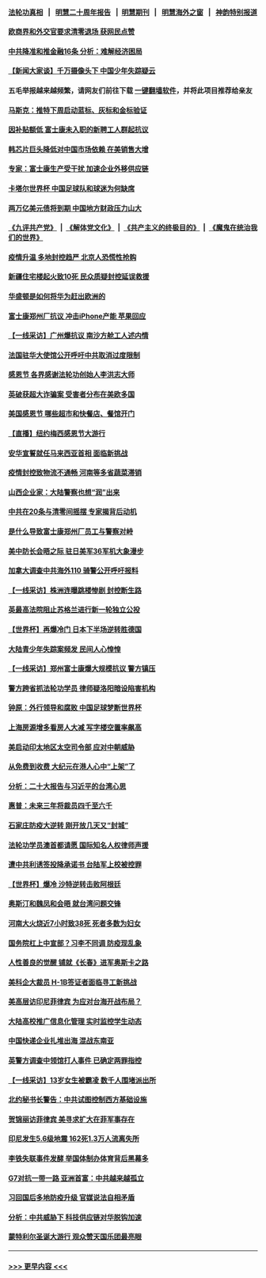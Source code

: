 #### [法轮功真相](https://github.com/gfw-breaker/truth/blob/master/README.md?t=0) &nbsp;&nbsp;|&nbsp;&nbsp; [明慧二十周年报告](https://github.com/gfw-breaker/mh-reports/blob/master/README.md?t=0) &nbsp;&nbsp;|&nbsp;&nbsp;[明慧期刊](https://github.com/gfw-breaker/mh-qikan) &nbsp;&nbsp;|&nbsp;&nbsp; [明慧海外之窗](https://github.com/gfw-breaker/mh-news/blob/master/README.md?t=0) &nbsp;&nbsp;|&nbsp;&nbsp; [神韵特别报道](https://github.com/gfw-breaker/mh-news/blob/master/shenyun.md?t=0)
#### [欧商界和外交官要求清零退场 获网民点赞](../pages/nf4514/n13873147.md?t=11260301) 
#### [中共降准和推金融16条 分析：难解经济困局](../pages/nf4514/n13872995.md?t=11260301) 
#### [【新闻大家谈】千万摄像头下 中国少年失踪疑云](../pages/nf4514/n13872595.md?t=11260301) 
#### 五毛举报越来越频繁，请网友们前往下载 [一键翻墙软件](https://github.com/gfw-breaker/ssr-accounts)，并将此项目推荐给亲友
#### [马斯克：推特下周启动蓝标、灰标和金标验证](../pages/nf4514/n13872957.md?t=11260301) 
#### [因补贴额低 富士康未入职的新聘工人群起抗议](../pages/nf4514/n13872874.md?t=11260301) 
#### [韩芯片巨头降低对中国市场依赖 在美销售大增](../pages/nf4514/n13872792.md?t=11260301) 
#### [专家：富士康生产受干扰 加速企业外移供应链](../pages/nf4514/n13872805.md?t=11260301) 
#### [卡塔尔世界杯 中国足球队和球迷为何缺席](../pages/nf4514/n13872447.md?t=11260301) 
#### [两万亿美元债将到期 中国地方财政压力山大](../pages/nf4514/n13872726.md?t=11260301) 
#### [《九评共产党》](https://github.com/begood0513/9ping.md/blob/master/README.md) &nbsp;|&nbsp; [《解体党文化》](../../../../jtdwh.md/blob/master/README.md)  &nbsp;|&nbsp; [《共产主义的终极目的》](../../../../gczydzjmd.md/blob/master/README.md) &nbsp;|&nbsp; [《魔鬼在统治我们的世界》](../../../../mgztzwmdsj.md/blob/master/README.md) 
#### [疫情升温 多地封控趋严 北京人恐慌性抢购](../pages/nf4514/n13872610.md?t=11260301) 
#### [新疆住宅楼起火致10死 民众质疑封控延误救援](../pages/nf4514/n13872566.md?t=11260301) 
#### [华盛顿是如何将华为赶出欧洲的](../pages/nf4514/n13871839.md?t=11260301) 
#### [富士康郑州厂抗议 冲击iPhone产能 苹果回应](../pages/nf4514/n13872430.md?t=11260301) 
#### [【一线采访】广州爆抗议 南沙方舱工人述内情](../pages/nf4514/n13872249.md?t=11260301) 
#### [法国驻华大使馆公开呼吁中共取消过度限制](../pages/nf4514/n13872435.md?t=11260301) 
#### [感恩节 各界感谢法轮功创始人李洪志大师](../pages/nf4514/n13872002.md?t=11260301) 
#### [英破获超大诈骗案 受害者分布在美欧多国](../pages/nf4514/n13872410.md?t=11260301) 
#### [美国感恩节 哪些超市和快餐店、餐馆开门](../pages/nf4514/n13872360.md?t=11260301) 
#### [【直播】纽约梅西感恩节大游行](../pages/nf4514/n13871991.md?t=11260301) 
#### [安华宣誓就任马来西亚首相 面临新挑战](../pages/nf4514/n13872263.md?t=11260301) 
#### [疫情封控致物流不通畅 河南等多省蔬菜滞销](../pages/nf4514/n13872055.md?t=11260301) 
#### [山西企业家：大陆警察也想“润”出来](../pages/nf4514/n13871990.md?t=11260301) 
#### [中共在20条与清零间摇摆 专家揭背后动机](../pages/nf4514/n13872076.md?t=11260301) 
#### [是什么导致富士康郑州厂员工与警察对峙](../pages/nf4514/n13871988.md?t=11260301) 
#### [美中防长会晤之际 驻日美军36军机大象漫步](../pages/nf4514/n13871878.md?t=11260301) 
#### [加拿大调查中共海外110 骑警公开呼吁报料](../pages/nf4514/n13871844.md?t=11260301) 
#### [【一线采访】株洲连曝跳楼惨剧 封控断生路](../pages/nf4514/n13871546.md?t=11260301) 
#### [英最高法院阻止苏格兰进行新一轮独立公投](../pages/nf4514/n13871611.md?t=11260301) 
#### [【世界杯】再爆冷门 日本下半场逆转胜德国](../pages/nf4514/n13871691.md?t=11260301) 
#### [大陆青少年失踪案频发 民间人心惶惶](../pages/nf4514/n13870138.md?t=11260301) 
#### [【一线采访】郑州富士康爆大规模抗议 警方镇压](../pages/nf4514/n13871339.md?t=11260301) 
#### [警方跨省抓法轮功学员 律师疑洛阳暗设陷害机构](../pages/nf4514/n13870178.md?t=11260301) 
#### [钟原：外行领导和腐败 中国足球梦断世界杯](../pages/nf4514/n13871286.md?t=11260301) 
#### [上海房源增多看房人大减 写字楼空置率飙高](../pages/nf4514/n13871296.md?t=11260301) 
#### [美启动印太地区太空司令部 应对中朝威胁](../pages/nf4514/n13871258.md?t=11260301) 
#### [从免费到收费 大纪元在港人心中“上架”了](../pages/nf4514/n13871232.md?t=11260301) 
#### [分析：二十大报告与习近平的台湾心思](../pages/nf4514/n13870508.md?t=11260301) 
#### [惠普：未来三年将裁员四千至六千](../pages/nf4514/n13871130.md?t=11260301) 
#### [石家庄防疫大逆转 刚开放几天又“封城”](../pages/nf4514/n13870977.md?t=11260301) 
#### [法轮功学员澳首都请愿 国际知名人权律师声援](../pages/nf4514/n13870398.md?t=11260301) 
#### [遭中共利诱签投降承诺书 台陆军上校被控罪](../pages/nf4514/n13870649.md?t=11260301) 
#### [【世界杯】爆冷 沙特逆转击败阿根廷](../pages/nf4514/n13870839.md?t=11260301) 
#### [奥斯汀和魏凤和会晤 就台湾问题交锋](../pages/nf4514/n13870623.md?t=11260301) 
#### [河南大火烧近7小时致38死 死者多数为妇女](../pages/nf4514/n13870495.md?t=11260301) 
#### [国务院杠上中宣部？习李不同调 防疫现乱象](../pages/nf4514/n13870340.md?t=11260301) 
#### [人性善良的觉醒 铺就《长春》进军奥斯卡之路](../pages/nf4514/n13870525.md?t=11260301) 
#### [美科企大裁员 H-1B签证者面临寻工新挑战](../pages/nf4514/n13870461.md?t=11260301) 
#### [美高层访印尼菲律宾 为应对台海开战布局？](../pages/nf4514/n13870434.md?t=11260301) 
#### [大陆高校推广信息化管理 实时监控学生动态](../pages/nf4514/n13868784.md?t=11260301) 
#### [中国快递企业扎堆出海 混战东南亚](../pages/nf4514/n13870397.md?t=11260301) 
#### [英警方调查中领馆打人事件 已确定两罪指控](../pages/nf4514/n13870325.md?t=11260301) 
#### [【一线采访】13岁女生被霸凌 数千人围堵派出所](../pages/nf4514/n13870140.md?t=11260301) 
#### [北约秘书长警告：中共试图控制西方基础设施](../pages/nf4514/n13870346.md?t=11260301) 
#### [贺锦丽访菲律宾 美寻求扩大在菲军事存在](../pages/nf4514/n13870191.md?t=11260301) 
#### [印尼发生5.6级地震 162死1.3万人流离失所](../pages/nf4514/n13870216.md?t=11260301) 
#### [李铁失联事件发酵 举国体制办体育背后黑幕多](../pages/nf4514/n13870099.md?t=11260301) 
#### [G7对抗一带一路 亚洲首富：中共越来越孤立](../pages/nf4514/n13870066.md?t=11260301) 
#### [习回国后多地防疫升级 官媒说法自相矛盾](../pages/nf4514/n13869956.md?t=11260301) 
#### [分析：中共威胁下 科技供应链对华脱钩加速](../pages/nf4514/n13870001.md?t=11260301) 
#### [蒙特利尔圣诞大游行 观众赞天国乐团最亮眼](../pages/nf4514/n13869904.md?t=11260301) 

----
#### [ >>> 更早内容 <<< ](../indexes/nf4514-earlier.md)

